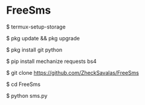 # FreeSms
$ termux-setup-storage

$ pkg update && pkg upgrade

$ pkg install git python

$ pip install mechanize requests bs4

$ git clone https://github.com/ZheckSavalas/FreeSms

$ cd FreeSms

$ python sms.py
